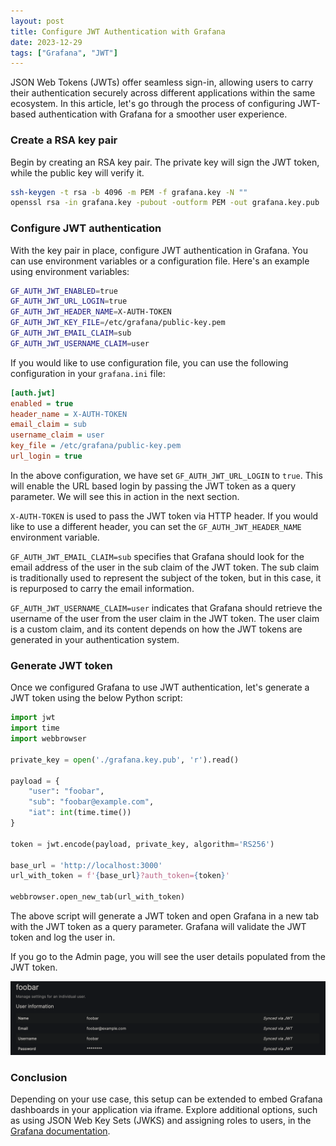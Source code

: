 ```yaml
---
layout: post
title: Configure JWT Authentication with Grafana
date: 2023-12-29
tags: ["Grafana", "JWT"]
---
```


JSON Web Tokens (JWTs) offer seamless sign-in, allowing users to carry their authentication securely across different applications within the same ecosystem. In this article, let's go through the process of configuring JWT-based authentication with Grafana for a smoother user experience.

### Create a RSA key pair
Begin by creating an RSA key pair. The private key will sign the JWT token, while the public key will verify it.

```bash
ssh-keygen -t rsa -b 4096 -m PEM -f grafana.key -N ""
openssl rsa -in grafana.key -pubout -outform PEM -out grafana.key.pub
```

### Configure JWT authentication

With the key pair in place, configure JWT authentication in Grafana. You can use environment variables or a configuration file. Here's an example using environment variables:
```bash
GF_AUTH_JWT_ENABLED=true
GF_AUTH_JWT_URL_LOGIN=true
GF_AUTH_JWT_HEADER_NAME=X-AUTH-TOKEN
GF_AUTH_JWT_KEY_FILE=/etc/grafana/public-key.pem
GF_AUTH_JWT_EMAIL_CLAIM=sub
GF_AUTH_JWT_USERNAME_CLAIM=user
```
If you would like to use configuration file, you can use the following configuration in your `grafana.ini` file:
```ini
[auth.jwt]
enabled = true
header_name = X-AUTH-TOKEN
email_claim = sub
username_claim = user
key_file = /etc/grafana/public-key.pem
url_login = true
```

In the above configuration, we have set `GF_AUTH_JWT_URL_LOGIN` to `true`. This will enable the URL based login by passing the JWT token as a query parameter. We will see this in action in the next section.

`X-AUTH-TOKEN` is used to pass the JWT token via HTTP header. If you would like to use a different header, you can set the `GF_AUTH_JWT_HEADER_NAME` environment variable.

`GF_AUTH_JWT_EMAIL_CLAIM=sub` specifies that Grafana should look for the email address of the user in the sub claim of the JWT token. The sub claim is traditionally used to represent the subject of the token, but in this case, it is repurposed to carry the email information.

`GF_AUTH_JWT_USERNAME_CLAIM=user` indicates that Grafana should retrieve the username of the user from the user claim in the JWT token. The user claim is a custom claim, and its content depends on how the JWT tokens are generated in your authentication system.

### Generate JWT token

Once we configured Grafana to use JWT authentication, let's generate a JWT token using the below Python script:

```python
import jwt
import time
import webbrowser

private_key = open('./grafana.key.pub', 'r').read()

payload = {
    "user": "foobar",
    "sub": "foobar@example.com",
    "iat": int(time.time())
}

token = jwt.encode(payload, private_key, algorithm='RS256')

base_url = 'http://localhost:3000'
url_with_token = f'{base_url}?auth_token={token}'

webbrowser.open_new_tab(url_with_token)
```

The above script will generate a JWT token and open Grafana in a new tab with the JWT token as a query parameter. Grafana will validate the JWT token and log the user in.

If you go to the Admin page, you will see the user details populated from the JWT token.

![Grafana Admin Page](/grafana-jwt-user.png)

### Conclusion

Depending on your use case, this setup can be extended to embed Grafana dashboards in your application via iframe. Explore additional options, such as using JSON Web Key Sets (JWKS) and assigning roles to users, in the [Grafana documentation](https://grafana.com/docs/grafana/latest/auth/jwt/).